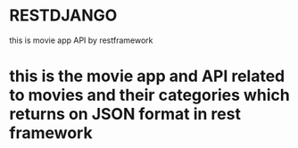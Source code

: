 # RESTDJANGO
this is movie app API by restframework
# this is the movie app and API related to movies and their categories which returns on JSON format in rest framework
